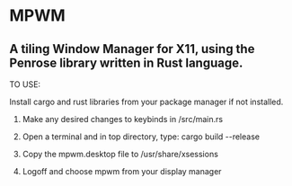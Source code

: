 # MPWM
A tiling Window Manager for X11, using the Penrose library written in Rust language.
-- 

TO USE:

Install cargo and rust libraries from your package manager if not installed.

1.  Make any desired changes to keybinds in /src/main.rs

2.  Open a terminal and in top directory, type: cargo build --release

3.  Copy the mpwm.desktop file to /usr/share/xsessions

4.  Logoff and choose mpwm from your display manager
